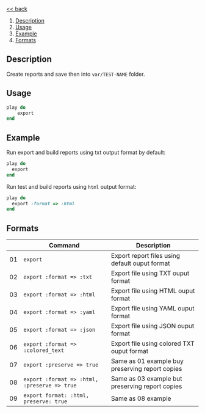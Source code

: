 [<< back](../../README.md)

1. [Description](#description)
2. [Usage](#usage)
3. [Example](#example)
4. [Formats](#formats)

## Description

Create reports and save then into `var/TEST-NAME` folder.

## Usage

```ruby
play do
    export
end
```

## Example

Run export and build reports using txt output format by default:

```ruby
play do
  export
end
```

Run test and build reports using `html` output format:

```ruby
play do
  export :format => :html
end
```


## Formats

|    | Command                  | Description |
| -- | ------------------------ | ----------- |
| 01 | `export`                 | Export report files using default ouput format |
| 02 | `export :format => :txt` | Export file using TXT ouput format |
| 03 | `export :format => :html` | Export file using HTML ouput format |
| 04 | `export :format => :yaml` | Export file using YAML ouput format |
| 05 | `export :format => :json` | Export file using JSON ouput format |
| 06 | `export :format => :colored_text` | Export file using colored TXT ouput format |
| 07 | `export :preserve => true` | Same as 01 example buy preserving report copies |
| 08 | `export :format => :html, :preserve => true` | Same as 03 example but preserving report copies |
| 09 | `export format: :html, preserve: true` | Same as 08 example |
